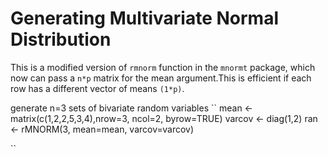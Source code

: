 # Generating Multivariate Normal Distribution
This is a modified version of ``rmnorm`` function in the ``mnormt`` package, which now can pass a ``n*p`` matrix for the mean argument.This is efficient if each row has a different vector of means ``(1*p)``.


generate n=3 sets of bivariate random variables
``
mean <- matrix(c(1,2,2,5,3,4),nrow=3, ncol=2, byrow=TRUE)
varcov <- diag(1,2)
ran <- rMNORM(3, mean=mean, varcov=varcov)

``
